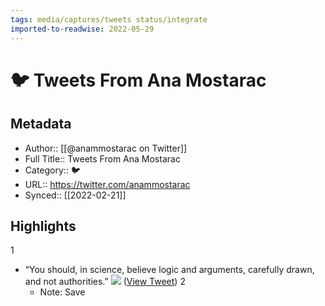 ```yaml
---
tags: media/captures/tweets status/integrate
imported-to-readwise: 2022-05-29
---
```

# 🐦 Tweets From Ana Mostarac

## Metadata
- Author:: [[@anammostarac on Twitter]]
- Full Title:: Tweets From Ana Mostarac
- Category:: 🐦
- URL:: https://twitter.com/anammostarac
- Synced:: [[2022-02-21]]

## Highlights
1
- “You should, in science, believe logic and arguments, carefully drawn, and not authorities.” 
  ![](https://pbs.twimg.com/media/FMFq8JyaAAo51J0.jpg) ([View Tweet](https://twitter.com/anammostarac/status/1495594139865731074))
2
    - Note: Save
